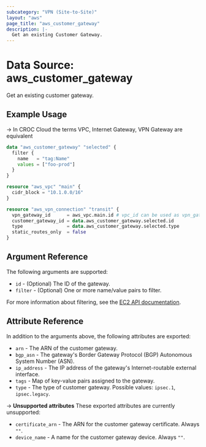 ```yaml
---
subcategory: "VPN (Site-to-Site)"
layout: "aws"
page_title: "aws_customer_gateway"
description: |-
  Get an existing Customer Gateway.
---
```


# Data Source: aws_customer_gateway

Get an existing customer gateway.

## Example Usage

-> In CROC Cloud the terms VPC, Internet Gateway, VPN Gateway are equivalent

```terraform
data "aws_customer_gateway" "selected" {
  filter {
    name   = "tag:Name"
    values = ["foo-prod"]
  }
}

resource "aws_vpc" "main" {
  cidr_block = "10.1.0.0/16"
}

resource "aws_vpn_connection" "transit" {
  vpn_gateway_id      = aws_vpc.main.id # vpc_id can be used as vpn_gateway_id
  customer_gateway_id = data.aws_customer_gateway.selected.id
  type                = data.aws_customer_gateway.selected.type
  static_routes_only  = false
}
```

## Argument Reference

The following arguments are supported:

* `id` - (Optional) The ID of the gateway.
* `filter` - (Optional) One or more name/value pairs to filter.

For more information about filtering, see the [EC2 API documentation][describe-customer-gateways].

## Attribute Reference

In addition to the arguments above, the following attributes are exported:

* `arn` - The ARN of the customer gateway.
* `bgp_asn` - The gateway's Border Gateway Protocol (BGP) Autonomous System Number (ASN).
* `ip_address` - The IP address of the gateway's Internet-routable external interface.
* `tags` - Map of key-value pairs assigned to the gateway.
* `type` - The type of customer gateway. Possible values: `ipsec.1`, `ipsec.legacy`.

->  **Unsupported attributes**
These exported attributes are currently unsupported:

* `certificate_arn` - The ARN for the customer gateway certificate. Always `""`.
* `device_name` - A name for the customer gateway device. Always `""`.

[describe-customer-gateways]: https://docs.cloud.croc.ru/en/api/ec2/customer_gateways/DescribeCustomerGateways.html
